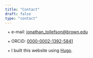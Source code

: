 ```yaml
---
title: "Contact"
draft: false
type: "contact"
---
```





&nbsp; \+  e-mail: [jonathan_tollefson@brown.edu](mailto:jonathan_tollefson@brown.edu)

&nbsp; \+ ORCiD: <a target="_blank" href="https://orcid.org/0000-0002-1392-5841">0000-0002-1392-5841</a>

&nbsp; \+ I built this website using <a target="_blank" href="https://gohugo.io">Hugo</a>.



